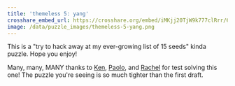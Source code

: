```yaml
---
title: 'themeless 5: yang'
crosshare_embed_url: https://crosshare.org/embed/iMKjj20TjW9k777clRrr/6GZEUgttSaMcNGI8CIiXptC8S1E3
image: /data/puzzle_images/themeless-5-yang.png
---
```


This is a "try to hack away at my ever-growing list of 15 seeds" kinda puzzle. Hope you enjoy!

Many, many, MANY thanks to [Ken](https://twitter.com/ckstern), [Paolo](https://twitter.com/gpaolopasco), and [Rachel](https://twitter.com/faBioethics) for test solving this one! The puzzle you're seeing is so much tighter than the first draft.

